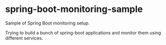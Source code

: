 # spring-boot-monitoring-sample
Sample of Spring Boot monitoring setup.

Trying to build a bunch of spring-boot applications and monitor them using different services.